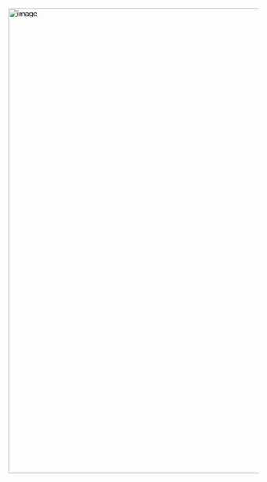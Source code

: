 <img width="1316" height="936" alt="image" src="https://github.com/user-attachments/assets/324b05b5-1c11-4d0e-a20a-d92662a7b4b8" />
